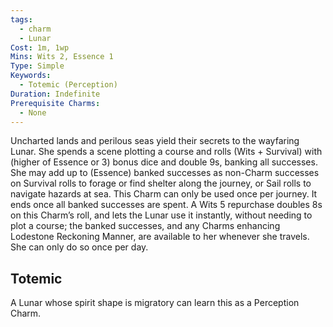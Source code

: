 ```yaml
---
tags:
  - charm
  - Lunar
Cost: 1m, 1wp
Mins: Wits 2, Essence 1
Type: Simple
Keywords:
  - Totemic (Perception)
Duration: Indefinite
Prerequisite Charms:
  - None
---
```

Uncharted lands and perilous seas yield their secrets to the wayfaring Lunar. She spends a scene plotting a course and rolls (Wits + Survival) with (higher of Essence or 3) bonus dice and double 9s, banking all successes. She may add up to (Essence) banked successes as non-Charm successes on Survival rolls to forage or find shelter along the journey, or Sail rolls to navigate hazards at sea. This Charm can only be used once per journey. It ends once all banked successes are spent. A Wits 5 repurchase doubles 8s on this Charm’s roll, and lets the Lunar use it instantly, without needing to plot a course; the banked successes, and any Charms enhancing Lodestone Reckoning Manner, are available to her whenever she travels. She can only do so once per day. 
## Totemic 

A Lunar whose spirit shape is migratory can learn this as a Perception Charm.